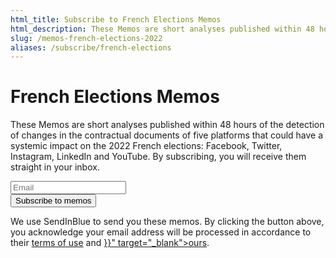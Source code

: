 ```yaml
---
html_title: Subscribe to French Elections Memos
html_description: These Memos are short analyses published within 48 hours of the detection of changes in the contractual documents of five platforms that could have a systemic impact on the 2022 French elections
slug: /memos-french-elections-2022
aliases: /subscribe/french-elections
---
```


# French Elections Memos

These Memos are short analyses published within 48 hours of the detection of changes in the contractual documents of
five platforms that could have a systemic impact on the 2022 French elections: Facebook, Twitter, Instagram, LinkedIn
and YouTube. By subscribing, you will receive them straight in your inbox.

<form id="sib-form" method="POST" action="https://98bb6346.sibforms.com/serve/MUIEACNQpj-ZHUKKlyF0bfaAGsIMOfnk-nfryeUvMG2O64lDLnohxdkESevuVHk3fJj1yDmiSqJnybHo_REH1AA6o7MO2EoqDlx_zgWLvU2UUdqX0jeEPTbrBxXp3OXZryZqGkP5XCIITqQyfrvSjcE2uGsYLCRhBFbLQJYpvTZwKNl7xGl52vyOl5md3PNyJFFmpi0cRLs22GUe" class="mt__XL">
  <div class="formfield mb__L">
    <input type="email" id="EMAIL" name="EMAIL" autoComplete="off" placeholder="Email" data-required="true" required />
  </div>
  <div class="formfield formfield__alignRight">
    <button class="button" form="sib-form" type="submit">Subscribe to memos</button>
    <input type="checkbox" hidden value="1" id="OPT_IN" name="OPT_IN" checked required />
    <input type="hidden" name="locale" value="en" />
  </div>
</form>

<p class="text__light">
  We use SendInBlue to send you these memos. By clicking the button above, you acknowledge your email address will be processed in accordance to their <a href="https://www.sendinblue.com/legal/termsofuse/" target="_blank">terms of use</a> and <a href="{{< relref path="/privacy-policy" >}}" target="_blank">ours</a>.
</p>
